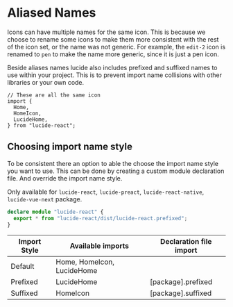 # Aliased Names

Icons can have multiple names for the same icon. This is because we choose to rename some icons to make them more consistent with the rest of the icon set, or the name was not generic. For example, the `edit-2` icon is renamed to `pen` to make the name more generic, since it is just a pen icon.

Beside aliases names lucide also includes prefixed and suffixed names to use within your project. This is to prevent import name collisions with other libraries or your own code.

```tsx
// These are all the same icon
import {
  Home,
  HomeIcon,
  LucideHome,
} from "lucide-react";
```

## Choosing import name style

To be consistent there an option to able the choose the import name style you want to use.
This can be done by creating a custom module declaration file. And override the import name style.

Only available for `lucide-react`, `lucide-preact`, `lucide-react-native`, `lucide-vue-next` package.

```ts
declare module "lucide-react" {
  export * from "lucide-react/dist/lucide-react.prefixed";
}
```

| Import Style  | Available imports           | Declaration file import |
| ------------- | --------------------------- | ----------------------- |
| Default       | Home, HomeIcon, LucideHome  |                         |
| Prefixed      | LucideHome                  | [package].prefixed      |
| Suffixed      | HomeIcon                    | [package].suffixed      |
